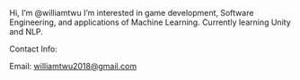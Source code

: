Hi, I’m @williamtwu
I’m interested in game development, Software Engineering, and applications of Machine Learning.
Currently learning Unity and NLP. 

Contact Info:

  Email: williamtwu2018@gmail.com

<!---
williamtwu/williamtwu is a ✨ special ✨ repository because its `README.md` (this file) appears on your GitHub profile.
You can click the Preview link to take a look at your changes.
--->
